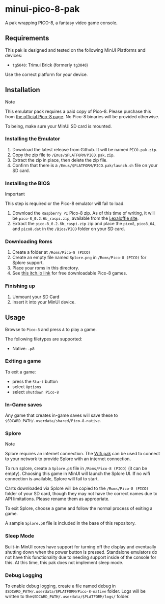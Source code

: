 # minui-pico-8-pak

A pak wrapping PICO-8, a fantasy video game console.

## Requirements

This pak is designed and tested on the following MinUI Platforms and devices:

- `tg5040`: Trimui Brick (formerly `tg3040`)

Use the correct platform for your device.

## Installation

> [!NOTE]
> This emulator pack requires a paid copy of Pico-8. Please purchase this from [the official Pico-8 page](https://www.lexaloffle.com/pico-8.php). No Pico-8 binaries will be provided otherwise.

To being, make sure your MinUI SD card is mounted.

### Installing the Emulator

1. Download the latest release from Github. It will be named `PICO.pak.zip`.
2. Copy the zip file to `/Emus/$PLATFORM/PICO.pak.zip`.
3. Extract the zip in place, then delete the zip file.
4. Confirm that there is a `/Emus/$PLATFORM/PICO.pak/launch.sh` file on your SD card.

### Installing the BIOS

> [!IMPORTANT]
> This step is required or the Pico-8 emulator will fail to load.

1. Download the `Raspberry PI` Pico-8 zip. As of this time of writing, it will be `pico-8_0.2.6b_raspi.zip`, available from the [Lexaloffle site](https://www.lexaloffle.com/pico-8.php).
2. Extract the `pico-8_0.2.6b_raspi.zip` zip and place the `pico8`, `pico8_64`, and `pico8.dat` in the `/Bios/PICO` folder on your SD card.

### Downloading Roms

1. Create a folder at `/Roms/Pico-8 (PICO)`
2. Create an empty file named `Splore.png` in `/Roms/Pico-8 (PICO)` for Splore support.
3. Place your roms in this directory.
  1. See [this itch.io link](https://itch.io/games/downloadable/free/tag-pico-8) for free downloadable Pico-8 games.

### Finishing up

1. Unmount your SD Card
2. Insert it into your MinUI device.

## Usage

Browse to `Pico-8` and press `A` to play a game.

The following filetypes are supported:

- Native: `.p8`

### Exiting a game

To exit a game:

- press the `Start` button
- select `Options`
- select `shutdown Pico-8`

### In-Game saves

Any game that creates in-game saves will save these to `$SDCARD_PATH/.userdata/shared/Pico-8-native`.

### Splore

> [!NOTE]
> Splore requires an internet connection. The [Wifi.pak](https://github.com/josegonzalez/minui-wifi-pak/) can be used to connect to your network to provide Splore with an internet connection.

To run splore, create a `Splore.p8` file in `/Roms/Pico-8 (PICO)` (it can be empty). Choosing this game in MinUI will launch the Splore UI. If no wifi connection is available, Splore will fail to start.

Carts downloaded via Splore will be copied to the `/Roms/Pico-8 (PICO)` folder of your SD card, though they may not have the correct names due to API limitations. Please rename them as appropriate.

To exit Splore, choose a game and follow the normal process of exiting a game.

A sample `Splore.p8` file is included in the base of this repository.

### Sleep Mode

Built-in MinUI cores have support for turning off the display and eventually shutting down when the power button is pressed. Standalone emulators do not have this functionality due to needing support inside of the console for this. At this time, this pak does not implement sleep mode.

### Debug Logging

To enable debug logging, create a file named debug in `$SDCARD_PATH/.userdata/$PLATFORM/Pico-8-native` folder. Logs will be written to the`$SDCARD_PATH/.userdata/$PLATFORM/logs/` folder.
